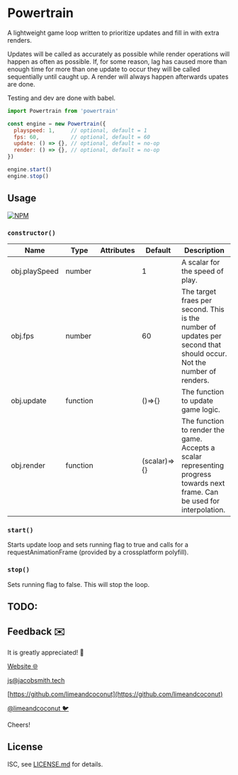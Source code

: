# Powertrain

A lightweight game loop written to prioritize updates and fill in with extra renders.

Updates will be called as accurately as possible while render operations will happen as often as possible. If, for some reason, lag has caused more than enough time for more than one update to occur they will be called sequentially until caught up. A render will always happen afterwards upates are done.

Testing and dev are done with babel.

```js
import Powertrain from 'powertrain'

const engine = new Powertrain({
  playspeed: 1,     // optional, default = 1
  fps: 60,          // optional, default = 60
  update: () => {}, // optional, default = no-op
  render: () => {}, // optional, default = no-op
})

engine.start()
engine.stop()
```

## Usage

[![NPM](https://nodei.co/npm/powertrain.png?downloads=true&downloadRank=true&stars=true)](https://nodei.co/npm/powertrain/)

### `constructor()`

|Name           | Type     | Attributes | Default      | Description                     |
|---------------|----------|------------|--------------|---------------------------------|
| obj.playSpeed | number   | <optional> | 1            | A scalar for the speed of play. |
| obj.fps       | number   | <optional> | 60           | The target fraes per second. This is the number of updates per second that should occur. Not the number of renders. |
| obj.update    | function | <optional> | ()=>{}       | The function to update game logic. |
| obj.render    | function | <optional> | (scalar)=>{} | The function to render the game. Accepts a scalar representing progress towards next frame. Can be used for interpolation. |

### `start()`

Starts update loop and sets running flag to true and calls for a requestAnimationFrame (provided by a crossplatform polyfill).

### `stop()`

Sets running flag to false. This will stop the loop.

## TODO:

## Feedback ✉️
It is greatly appreciated! 🎉

[Website 🌐](https://jacobsmith.tech)

[js@jacobsmith.tech](mailto:js@jacobsmith.tech)

[https://github.com/limeandcoconut](https://github.com/limeandcoconut)

[@limeandcoconut 🐦](https://twitter.com/limeandcoconut)

Cheers!

## License

ISC, see [LICENSE.md](/license) for details.
